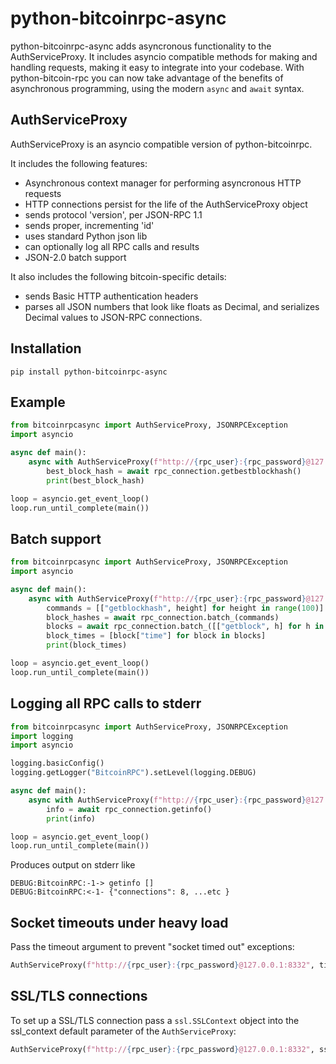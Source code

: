 # python-bitcoinrpc-async

python-bitcoinrpc-async adds asyncronous functionality to the AuthServiceProxy. It includes asyncio compatible methods for making and handling requests, making it easy to integrate into your codebase. With python-bitcoin-rpc you can now take advantage of the benefits of asynchronous programming, using the modern `async` and `await` syntax. 

## AuthServiceProxy

AuthServiceProxy is an asyncio compatible version of python-bitcoinrpc.

It includes the following features:

- Asynchronous context manager for performing asyncronous HTTP requests
- HTTP connections persist for the life of the AuthServiceProxy object
- sends protocol 'version', per JSON-RPC 1.1
- sends proper, incrementing 'id'
- uses standard Python json lib
- can optionally log all RPC calls and results
- JSON-2.0 batch support

It also includes the following bitcoin-specific details:

- sends Basic HTTP authentication headers
- parses all JSON numbers that look like floats as Decimal, and serializes Decimal values to JSON-RPC connections.

## Installation

```
pip install python-bitcoinrpc-async
```

## Example
```python
from bitcoinrpcasync import AuthServiceProxy, JSONRPCException
import asyncio

async def main():
    async with AuthServiceProxy(f"http://{rpc_user}:{rpc_password}@127.0.0.1:8332") as rpc_connection:
        best_block_hash = await rpc_connection.getbestblockhash()
        print(best_block_hash)

loop = asyncio.get_event_loop()
loop.run_until_complete(main())
```

## Batch support
```python
from bitcoinrpcasync import AuthServiceProxy, JSONRPCException
import asyncio

async def main():
    async with AuthServiceProxy(f"http://{rpc_user}:{rpc_password}@127.0.0.1:8332") as rpc_connection:
        commands = [["getblockhash", height] for height in range(100)]
        block_hashes = await rpc_connection.batch_(commands)
        blocks = await rpc_connection.batch_([["getblock", h] for h in block_hashes])
        block_times = [block["time"] for block in blocks]
        print(block_times)

loop = asyncio.get_event_loop()
loop.run_until_complete(main())
```

## Logging all RPC calls to stderr

```python
from bitcoinrpcasync import AuthServiceProxy, JSONRPCException
import logging
import asyncio

logging.basicConfig()
logging.getLogger("BitcoinRPC").setLevel(logging.DEBUG)

async def main():
    async with AuthServiceProxy(f"http://{rpc_user}:{rpc_password}@127.0.0.1:8332") as rpc_connection:
        info = await rpc_connection.getinfo()
        print(info)

loop = asyncio.get_event_loop()
loop.run_until_complete(main())

```

Produces output on stderr like

```
DEBUG:BitcoinRPC:-1-> getinfo []
DEBUG:BitcoinRPC:<-1- {"connections": 8, ...etc }
```

## Socket timeouts under heavy load
Pass the timeout argument to prevent "socket timed out" exceptions:

```python
AuthServiceProxy(f"http://{rpc_user}:{rpc_password}@127.0.0.1:8332", timeout=120)
```

## SSL/TLS connections
To set up a SSL/TLS connection pass a `ssl.SSLContext` object into the ssl_context default parameter of the `AuthServiceProxy`:
```python
AuthServiceProxy(f"http://{rpc_user}:{rpc_password}@127.0.0.1:8332", ssl_context=ssl.create_default_context())
```
